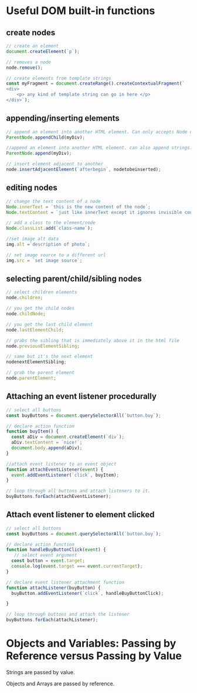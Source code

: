 # Useful DOM built-in functions

## create nodes

```javascript
// create an element
document.createElement(`p`);

// removes a node
node.remove();

// create elements from template strings
const myFragment = document.createRange().createContextualFragment(`
<div>
	<p> any kind of template string can go in here </p>
</div>`);

```

## appending/inserting elements

```javascript
// append an element into another HTML element. Can only accepts Node objects
ParentNode.appendChild(myDiv);

//append an element into another HTML element. can also append strings.
ParentNode.append(myDiv);

// insert element adjacent to another
node.insertAdjacentElement(`afterbegin`, nodetobeinserted);
```



## editing nodes

```javascript
// change the text content of a node
Node.innerText = `this is the new content of the node`;
Node.textContent = `just like innerText except it ignores invisible content like styling or script tags etc`;

// add a class to the element/node
Node.classList.add(`class-name`);

//set image alt data
img.alt =`description of photo`;

// set image source to a different url
img.src = `set image source`;
```



## selecting parent/child/sibling nodes

```javascript
// select children elements
node.children;

// you get the child nodes
node.childNode;

// you get the last child element
node.lastElementChild;

// grabs the sibling that is immediately above it in the html file
node.previousElementSibling;

// same but it's the next element
nodenextElementSibling;

// grab the parent element
node.parentElement;
```

## Attaching an event listener procedurally

```javascript
// select all buttons
const buyButtons = document.querySelectorAll(`button.buy`);

// declare action function
function buyItem() {
  const aDiv = document.createElement(`div`);
  aDiv.textContent = `nice!`;
  document.body.append(aDiv);
}

//attach event listener to an event object
function attachEventListener(event) {
  event.addEventListener(`click`, buyItem);
}

// loop through all buttons and attach listeners to it.
buyButtons.forEach(attachEventListener);
```

## Attach event listener to element clicked

```javascript
// select all buttons
const buyButtons = document.querySelectorAll(`button.buy`);

// declare action function
function handleBuyButtonClick(event) {
   // select event argument
  const button = event.target;
  console.log(event.target === event.currentTarget);
}

// declare event listener attachment function
function attachListener(buyButton) {
  buyButton.addEventListener(`click`, handleBuyButtonClick);

}

// loop through buttons and attach the listener
buyButtons.forEach(attachListener);
```

# Objects and Variables: Passing by Reference versus Passing by Value

Strings are passed by value.

Objects and Arrays are passed by reference.
